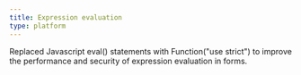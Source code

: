 ```yaml
---
title: Expression evaluation
type: platform
---
```


Replaced Javascript eval() statements with Function("use strict") to improve the performance and security of expression evaluation in forms.